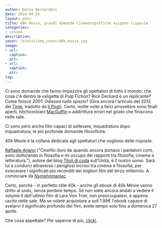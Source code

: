 ```yaml
---
author: Daria Bernardoni
date: 2014-04-24
layout: post
title: 40k Movie, grandi domande cinematografiche esigono risposta
categories:
- cinema
description:
cover: /static/img_cover/40k_movie.jpg
image: 
- url:
  caption:
  alt:
- url:
  caption:
  alt:
tag:
---
```

Ci sono domande che fanno impazzire gli spettatori di tutto il mondo: che cosa c'è dentro la valigetta di Pulp Fiction? Rick Deckard è un replicante? Come finisce <em>2001: Odissea nello spazio</em>? (Gira ancora l'articolo del 2012 del [Time](http://entertainment.time.com/2012/08/13/hollywood-mystery-solved-29-movie-head-scratchers-explained/#end), tradotto da [Il Post](http://www.ilpost.it/2012/08/14/15-grandi-domande-cinematografiche/)). 
Certo, molte volte a farci arrovellare sono finali aperti, hitchcockiani [MacGuffin](http://it.wikipedia.org/wiki/MacGuffin) o addirittura  errori nel girato che finiscono nelle sale. 

Ci sono però anche film capaci di sollevare, inquadratura dopo inquadratura, le più profonde domande filosofiche. 

40k Movie è la collana dedicata agli spettatori che vogliono delle risposte. 

[Raffaele Ariano](http://40k.it/authors/ariano_raffaele.html) ("Cinefilo duro da quando ancora portavo i pantaloni corti, sono dottorando in filosofia e mi occupo dei rapporti tra filosofia, cinema e letteratura."), autore del blog [Titoli di coda](http://titolidicoda.com.unita.it/) sull'Unità, è il nostro uomo. Sarà lui a condurci attraverso i perigliosi incroci tra cinema e filosofia, per sviscerare i significati più reconditi dei migliori film del terzo millennio. A cominciare da [Nymphomaniac](http://40k.it/books/collection/movie/20140424_nimphomaniac.html). 

Certo, perché - in perfetto stile 40k - anche gli ebook di 40k Movie vanno dritto al sodo, senza perdere tempo. Se non siete ancora andati a vedere il volume II dell'ultimo film di Lars Von Trier, non preoccupatevi, è appena uscito nelle sale. Ma se volete acquistare a soli 1.99€ l'ebook capace di svelarvi il significato profondo del film, avete tempo solo fino a domenica 27 aprile.

Che cosa aspettate? Per saperne di più, [click!](http://40k.it/books/collection/movie/20140424_nimphomaniac.html).


















